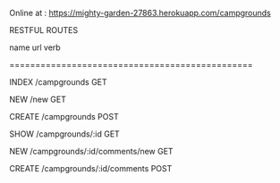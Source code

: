 Online at : https://mighty-garden-27863.herokuapp.com/campgrounds


RESTFUL ROUTES


name    url                              verb

===============================================


INDEX   /campgrounds                     GET

NEW     /new                             GET

CREATE  /campgrounds                     POST

SHOW    /campgrounds/:id                 GET

NEW     /campgrounds/:id/comments/new    GET

CREATE  /campgrounds/:id/comments        POST


